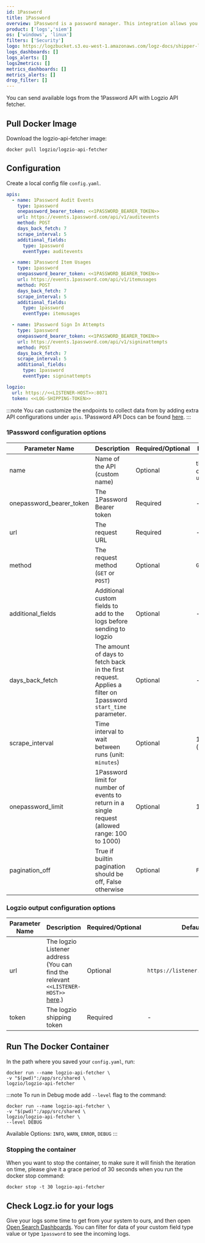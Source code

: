 ```yaml
---
id: 1Password
title: 1Password
overview: 1Password is a password manager. This integration allows you to send event logs to your Logz.io account.
product: ['logs','siem']
os: ['windows', 'linux']
filters: ['Security']
logo: https://logzbucket.s3.eu-west-1.amazonaws.com/logz-docs/shipper-logos/1password.png
logs_dashboards: []
logs_alerts: []
logs2metrics: []
metrics_dashboards: []
metrics_alerts: []
drop_filter: []
---
```


You can send available logs from the 1Password API with Logzio API fetcher.

## Pull Docker Image
Download the logzio-api-fetcher image:

```shell
docker pull logzio/logzio-api-fetcher
```

## Configuration
Create a local config file `config.yaml`.  

```yaml
apis:
  - name: 1Password Audit Events
    type: 1password
    onepassword_bearer_token: <<1PASSWORD_BEARER_TOKEN>>
    url: https://events.1password.com/api/v1/auditevents
    method: POST
    days_back_fetch: 7
    scrape_interval: 5    
    additional_fields:
      type: 1password
      eventType: auditevents

  - name: 1Password Item Usages
    type: 1password
    onepassword_bearer_token: <<1PASSWORD_BEARER_TOKEN>>
    url: https://events.1password.com/api/v1/itemusages
    method: POST
    days_back_fetch: 7
    scrape_interval: 5
    additional_fields:
      type: 1password
      eventType: itemusages

  - name: 1Password Sign In Attempts
    type: 1password
    onepassword_bearer_token: <<1PASSWORD_BEARER_TOKEN>>
    url: https://events.1password.com/api/v1/signinattempts
    method: POST
    days_back_fetch: 7
    scrape_interval: 5
    additional_fields:
      type: 1password
      eventType: signinattempts

logzio:
  url: https://<<LISTENER-HOST>>:8071
  token: <<LOG-SHIPPING-TOKEN>>
```

:::note
You can customize the endpoints to collect data from by adding extra API configurations under `apis`. 1Password API Docs can be found [here](https://developer.1password.com/docs/connect/connect-api-reference/).
:::

### 1Password configuration options
| Parameter Name           | Description                                                                                     | Required/Optional | Default           |
|--------------------------|-------------------------------------------------------------------------------------------------|-------------------|-------------------|
| name                     | Name of the API (custom name)                                                                   | Optional          | the defined `url` |
| onepassword_bearer_token | The 1Password Bearer token                                                                      | Required          | -                 |
| url                      | The request URL                                                                                 | Required          | -                 |
| method                   | The request method (`GET` or `POST`)                                                            | Optional          | `GET`             |
| additional_fields        | Additional custom fields to add to the logs before sending to logzio                            | Optional          | -                 |
| days_back_fetch          | The amount of days to fetch back in the first request. Applies a filter on 1password `start_time` parameter. | Optional          | -                 |
| scrape_interval          | Time interval to wait between runs (unit: `minutes`)                                            | Optional          | 1 (minute)        |
| onepassword_limit        | 1Password limit for number of events to return in a single request (allowed range: 100 to 1000) | Optional          | 100               |
| pagination_off           | True if builtin pagination should be off, False otherwise                                       | Optional          | `False`           |

### Logzio output configuration options
| Parameter Name | Description                 | Required/Optional | Default                         |
|----------------|-----------------------------|-------------------|---------------------------------|
| url            | The logzio Listener address (You can find the relevant `<<LISTENER-HOST>>` [here](https://app.logz.io/#/dashboard/settings/manage-tokens/data-shipping?product=logs).) | Optional          | `https://listener.logz.io:8071` |
| token          | The logzio shipping token   | Required          | -                               |


## Run The Docker Container
In the path where you saved your `config.yaml`, run:
```shell
docker run --name logzio-api-fetcher \
-v "$(pwd)":/app/src/shared \
logzio/logzio-api-fetcher 
```

:::note
To run in Debug mode add `--level` flag to the command:
```shell
docker run --name logzio-api-fetcher \
-v "$(pwd)":/app/src/shared \
logzio/logzio-api-fetcher \
--level DEBUG
```
Available Options: `INFO`, `WARN`, `ERROR`, `DEBUG`
:::

### Stopping the container
When you want to stop the container, to make sure it will finish the iteration on time, please give it a grace period of 30 seconds when you run the docker stop command:

```shell
docker stop -t 30 logzio-api-fetcher
```

## Check Logz.io for your logs

Give your logs some time to get from your system to ours, and then open [Open Search Dashboards](https://app.logz.io/#/dashboard/osd). You can filter for data of your custom field type value or type `1password` to see the incoming logs.
